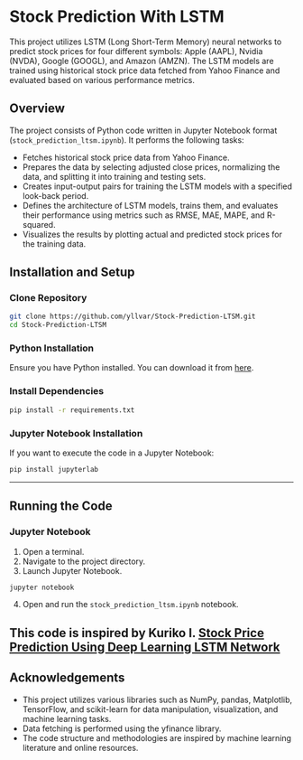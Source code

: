 # Stock Prediction With LSTM

This project utilizes LSTM (Long Short-Term Memory) neural networks to predict stock prices for four different symbols: Apple (AAPL), Nvidia (NVDA), Google (GOOGL), and Amazon (AMZN). The LSTM models are trained using historical stock price data fetched from Yahoo Finance and evaluated based on various performance metrics.

## Overview

The project consists of Python code written in Jupyter Notebook format (`stock_prediction_ltsm.ipynb`). It performs the following tasks:

- Fetches historical stock price data from Yahoo Finance.
- Prepares the data by selecting adjusted close prices, normalizing the data, and splitting it into training and testing sets.
- Creates input-output pairs for training the LSTM models with a specified look-back period.
- Defines the architecture of LSTM models, trains them, and evaluates their performance using metrics such as RMSE, MAE, MAPE, and R-squared.
- Visualizes the results by plotting actual and predicted stock prices for the training data.

## Installation and Setup

### Clone Repository
```bash
git clone https://github.com/yllvar/Stock-Prediction-LTSM.git
cd Stock-Prediction-LTSM
```

### Python Installation
Ensure you have Python installed. You can download it from [here](https://www.python.org/downloads/).

### Install Dependencies
```bash
pip install -r requirements.txt
```

### Jupyter Notebook Installation
If you want to execute the code in a Jupyter Notebook:
```bash
pip install jupyterlab
```

---

## Running the Code

### Jupyter Notebook
1. Open a terminal.
2. Navigate to the project directory.
3. Launch Jupyter Notebook.
```bash
jupyter notebook
```
4. Open and run the `stock_prediction_ltsm.ipynb` notebook.

This code is inspired by Kuriko I. [Stock Price Prediction Using Deep Learning LSTM Network](https://www.linkedin.com/pulse/stock-price-prediction-using-deep-learning-lstm-network-kuriko-iwai-gdzgc/?utm_source=share&utm_medium=guest_mobile_web&utm_campaign=copy&fbclid=IwAR3BKny2Ji0VJoMjUsbLY-LSHHFsGTImdI7Oggy3jmKN3-F-abLGDDgqHW4_aem_ASQgZIM0tiWHGazOS55-sRHzVgGQklphOD6Gsa517zv0LdKQjn2tbqSqrtm6q2nriBBVPdLJD-g4MFOCMNh7MNm8)
---

## Acknowledgements
- This project utilizes various libraries such as NumPy, pandas, Matplotlib, TensorFlow, and scikit-learn for data manipulation, visualization, and machine learning tasks.
- Data fetching is performed using the yfinance library.
- The code structure and methodologies are inspired by machine learning literature and online resources.
